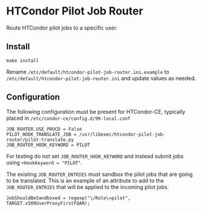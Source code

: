 # HTCondor Pilot Job Router

Route HTCondor pilot jobs to a specific user.

## Install

    make install

Rename `/etc/default/htcondor-pilot-job-router.ini.example` to `/etc/default/htcondor-pilot-job-router.ini` and update values as needed.

## Configuration

The following configuration must be present for HTCondor-CE, typically placed in `/etc/condor-ce/config.d/99-local.conf`

    JOB_ROUTER.USE_PROCD = False
    PILOT_HOOK_TRANSLATE_JOB = /usr/libexec/htcondor-pilot-job-router/pilot-translate.py
    JOB_ROUTER_HOOK_KEYWORD = PILOT

For testing do not set `JOB_ROUTER_HOOK_KEYWORD` and instead submit jobs using `+HookKeyword = "PILOT"`.

The existing `JOB_ROUTER_ENTRIES` must sandbox the pilot jobs that are going to be translated.  This is an example of an attribute to add to the `JOB_ROUTER_ENTRIES` that will be applied to the incoming pilot jobs.

    JobShouldBeSandboxed = regexp("\/Role\=pilot", TARGET.x509UserProxyFirstFQAN);
